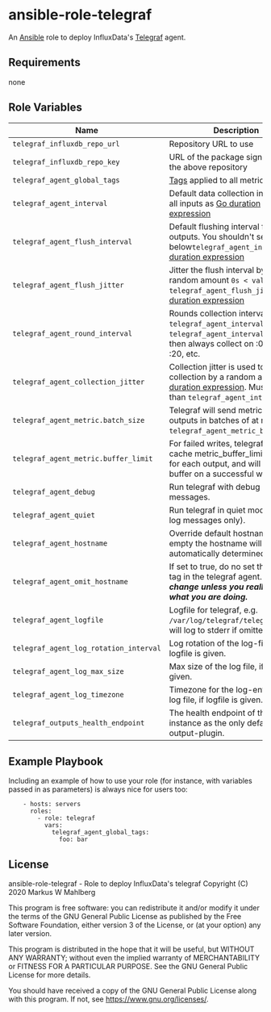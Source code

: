ansible-role-telegraf
=====================

An [Ansible][ansible] role to deploy InfluxData's [Telegraf][influx:telegraf] agent.

Requirements
------------

none

Role Variables
--------------

| Name                                   | Description                                                                                                                                            | Default Value                                                    |
| -------------------------------------- | ------------------------------------------------------------------------------------------------------------------------------------------------------ | ---------------------------------------------------------------- |
| `telegraf_influxdb_repo_url`           | Repository URL to use                                                                                                                                  | `https://repos.influxdata.com/rhel/$releasever/$basearch/stable` |
| `telegraf_influxdb_repo_key`           | URL of the package signing key for the above repository                                                                                                | `https://repos.influxdata.com/influxdata-archive_compat.key`     |
| `telegraf_agent_global_tags`           | [Tags][influxdb:tags] applied to all metrics                                                                                                           | none                                                             |
| `telegraf_agent_interval`              | Default data collection interval for all inputs as [Go duration expression][go:duration]                                                               | `10s`                                                            |
| `telegraf_agent_flush_interval`        | Default flushing interval for all outputs. You shouldn't set this below`telegraf_agent_interval`. [Go duration expression][go:duration]                | `10s`                                                            |
| `telegraf_agent_flush_jitter`          | Jitter the flush interval by a random amount `0s < value < telegraf_agent_flush_jitter`. [Go duration expression][go:duration]                         | `0s`                                                             |
| `telegraf_agent_round_interval`        | Rounds collection interval to `telegraf_agent_interval`, ie, if `telegraf_agent_interval` is "10s" then always collect on :00, :10, :20, etc.          | `false`                                                          |
| `telegraf_agent_collection_jitter`     | Collection jitter is used to jitter the collection by a random amount. [Go duration expression][go:duration]. Must be < than `telegraf_agent_interval` | `0s`                                                             |
| `telegraf_agent_metric.batch_size`     | Telegraf will send metrics to outputs in batches of at most `telegraf_agent_metric_batch_size`.                                                        | `1000`                                                           |
| `telegraf_agent_metric.buffer_limit`   | For failed writes, telegraf will cache metric_buffer_limit metrics for each output, and will flush this buffer on a successful write.                  | `100000`                                                         |
| `telegraf_agent_debug`                 | Run telegraf with debug log messages.                                                                                                                  | `false`                                                          |
| `telegraf_agent_quiet`                 | Run telegraf in quiet mode (error log messages only).                                                                                                  | `false`                                                          |
| `telegraf_agent_hostname`              | Override default hostname, if empty the hostname will be automatically determined.                                                                     | none                                                             |
| `telegraf_agent_omit_hostname`         | If set to true, do no set the "host" tag in the telegraf agent. ***Do not change unless you really know what you are doing.***                         | `false`                                                          |
| `telegraf_agent_logfile`               | Logfile for telegraf, e.g. `/var/log/telegraf/telegraf.log`, will log to stderr if omitted.                                                            | ``                                                               |
| `telegraf_agent_log_rotation_interval` | Log rotation of the log-file, if logfile is given.                                                                                                     | `0h`                                                             |
| `telegraf_agent_log_max_size`          | Max size of the log file, if logfile is given.                                                                                                         | `0MB`                                                            |
| `telegraf_agent_log_timezone`          | Timezone for the log-entry in the log file, if logfile is given.                                                                                       | `local`                                                          |
| `telegraf_outputs_health_endpoint`     | The health endpoint of the Telegraf instance as the only default output-plugin.                                                                        | `http://127.0.0.1:8081`                                          |

Example Playbook
----------------

Including an example of how to use your role (for instance, with variables passed in as parameters) is always nice for users too:

```
    - hosts: servers
      roles:
        - role: telegraf
          vars:
            telegraf_agent_global_tags:
              foo: bar
```

License
-------

ansible-role-telegraf - Role to deploy InfluxData's telegraf
Copyright (C) 2020  Markus W Mahlberg

This program is free software: you can redistribute it and/or modify
it under the terms of the GNU General Public License as published by
the Free Software Foundation, either version 3 of the License, or
(at your option) any later version.

This program is distributed in the hope that it will be useful,
but WITHOUT ANY WARRANTY; without even the implied warranty of
MERCHANTABILITY or FITNESS FOR A PARTICULAR PURPOSE.  See the
GNU General Public License for more details.

You should have received a copy of the GNU General Public License
along with this program.  If not, see <https://www.gnu.org/licenses/>.

[ansible]: https://docs.ansible.com/ansible/latest/index.html
[influx:telegraf]: https://docs.influxdata.com/telegraf/v1.14/
[influx:retention_policy]: https://docs.influxdata.com/influxdb/v1.8/concepts/glossary/#retention-policy-rp
[influxdb:tags]: https://docs.influxdata.com/influxdb/v1.8/concepts/glossary/#tag
[go:duration]: https://pkg.go.dev/time?tab=doc#ParseDuration
